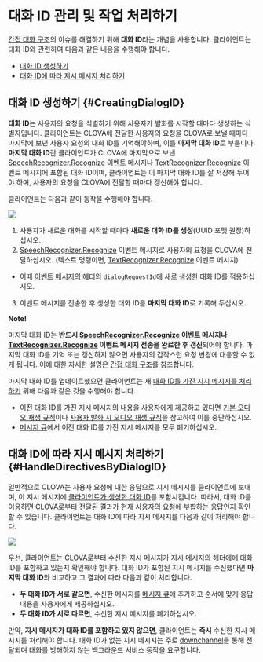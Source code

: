 # 대화 ID 관리 및 작업 처리하기

[간접 대화 구조](/Develop/CIC_Overview.md#IndirectDialog)의 이슈를 해결하기 위해 **대화 ID**라는 개념을 사용합니다. 클라이언트는 대화 ID와 관련하여 다음과 같은 내용을 수행해야 합니다.

* [대화 ID 생성하기](#CreatingDialogID)
* [대화 ID에 따라 지시 메시지 처리하기](#HandleDirectivesByDialogID)

## 대화 ID 생성하기 {#CreatingDialogID}

**대화 ID**는 사용자의 요청을 식별하기 위해 사용자가 발화를 시작할 때마다 생성하는 식별자입니다. 클라이언트는 CLOVA에 전달한 사용자의 요청을 CLOVA로 보낼 때마다 마지막에 보낸 사용자 요청의 대화 ID를 기억해야하며, 이를 **마지막 대화 ID**로 부릅니다. **마지막 대화 ID**란 클라이언트가 CLOVA에 마지막으로 보낸 [SpeechRecognizer.Recognize](/Develop/References/MessageInterfaces/SpeechRecognizer.md#Recognize) 이벤트 메시지나 [TextRecognizer.Recognize](/Develop/References/MessageInterfaces/TextRecognizer.md#Recognize) 이벤트 메시지에 포함된 대화 ID이며, 클라이언트는 이 마지막 대화 ID를 잘 저장해 두어야 하며, 사용자의 요청을 CLOVA에 전달할 때마다 갱신해야 합니다.

클라이언트는 다음과 같이 동작을 수행해야 합니다.

![](/Develop/Assets/Images/CIC_Dialog_ID_Creation.svg)

1. 사용자가 새로운 대화를 시작할 때마다 **새로운 대화 ID를 생성**(UUID 포맷 권장)하십시오.
2. [SpeechRecognizer.Recognize](/Develop/References/MessageInterfaces/SpeechRecognizer.md#Recognize) 이벤트 메시지로 사용자의 요청을 CLOVA에 전달하십시오. (텍스트 명령이면, [TextRecognizer.Recognize](/Develop/References/MessageInterfaces/TextRecognizer.md#Recognize) 이벤트 메시지)
  * 이때 [이벤트 메시지의 헤더](/Develop/References/CIC_API.md#Event)의 `dialogRequestId`에 새로 생성한 대화 ID를 적용하십시오.
3. 이벤트 메시지를 전송한 후 생성한 대화 ID를 **마지막 대화 ID**로 기록해 두십시오.

<div class="note">
<p><strong>Note!</strong></p>
<p>마지막 대화 ID는 <strong>반드시 <a href="/Develop/References/MessageInterfaces/SpeechRecognizer.md#Recognize">SpeechRecognizer.Recognize</a> 이벤트 메시지나 <a href="/Develop/References/MessageInterfaces/TextRecognizer.md#Recognize">TextRecognizer.Recognize</a> 이벤트 메시지 전송을 완료한 후 갱신</strong>되어야 합니다. 마지막 대화 ID를 기억 또는 갱신하지 않으면 사용자의 갑작스런 요청 변경에 대응할 수 없게 됩니다. 이에 대한 자세한 설명은 <a href="/Develop/CIC_Overview.md#IndirectDialog">간접 대화 구조</a>를 참조합니다.</p>
</div>

마지막 대화 ID를 업데이트했으면 클라이언트는 새 [대화 ID를 가진 지시 메시지를 처리하기](#HandleDirectivesByDialogID) 위해 다음과 같은 것을 수행해야 합니다.

* 이전 대화 ID를 가진 지시 메시지의 내용을 사용자에게 제공하고 있다면 [기본 오디오 재생 규칙](/Design/UI/Audio.md#AudioInterruptionRule)이나 [사용자 발화 시 오디오 재생 규칙](/Design/UI/Audio.md#AudioInterruptionRuleForUserUtterance)을 참고하여 이를 중단하십시오.
* [메시지 큐](/Develop/Guides/Interact_with_CIC.md#ManageMessageQ)에서 이전 대화 ID를 가진 지시 메시지를 모두 폐기하십시오.

## 대화 ID에 따라 지시 메시지 처리하기 {#HandleDirectivesByDialogID}

일반적으로 CLOVA는 사용자 요청에 대한 응답으로 지시 메시지를 클라이언트에 보내며, 이 지시 메시지에 [클라이언트가 생성한 대화 ID](#CreatingDialogID)를 포함시킵니다. 따라서, 대화 ID를 이용하면 CLOVA로부터 전달된 결과가 현재 사용자의 요청에 부합하는 응답인지 확인할 수 있습니다. 클라이언트는 대화 ID에 따라 지시 메시지를 다음과 같이 처리해야 합니다.

![](/Develop/Assets/Images/CIC_Handle_Directives_By_Dialog_ID.svg)

우선, 클라이언트는 CLOVA로부터 수신한 지시 메시지가 [지시 메시지의 헤더](/Develop/References/CIC_API.md#Directive)에에 대화 ID를 포함하고 있는지 확인해야 합니다. 대화 ID가 포함된 지시 메시지를 수신했다면 **마지막 대화 ID**와 비교하고 그 결과에 따라 다음과 같이 처리합니다.

* **두 대화 ID가 서로 같으면**, 수신한 메시지를 [메시지 큐](/Develop/Guides/Interact_with_CIC.md#ManageMessageQ)에 추가하고 순서에 맞게 응답 내용을 사용자에게 제공하십시오.
* **두 대화 ID가 서로 다르면**, 수신한 지시 메시지를 폐기하십시오.

만약, **지시 메시지가 대화 ID를 포함하고 있지 않으면**, 클라이언트는 **즉시** 수신한 지시 메시지를 처리해야 합니다. 대화 ID가 없는 지시 메시지는 주로 [downchannel](/Develop/References/CIC_API.md#EstablishDownchannel)을 통해 전달되며 대화를 방해하지 않는 백그라운드 서비스 동작을 요구합니다.
